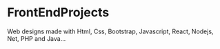 # FrontEndProjects
 Web designs made with Html, Css, Bootstrap, Javascript, React, Nodejs, Net, PHP and Java...




